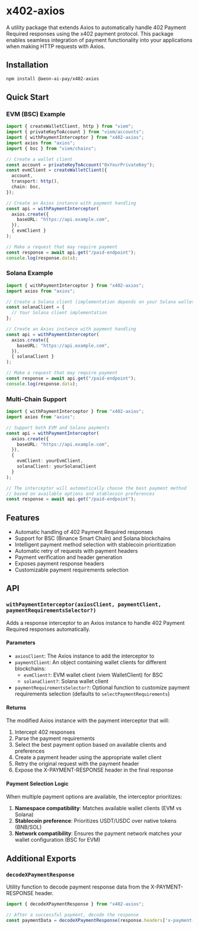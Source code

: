 # x402-axios

A utility package that extends Axios to automatically handle 402 Payment Required responses using the x402 payment protocol. This package enables seamless integration of payment functionality into your applications when making HTTP requests with Axios.

## Installation

```bash
npm install @aeon-ai-pay/x402-axios
```

## Quick Start

### EVM (BSC) Example

```typescript
import { createWalletClient, http } from "viem";
import { privateKeyToAccount } from "viem/accounts";
import { withPaymentInterceptor } from "x402-axios";
import axios from "axios";
import { bsc } from "viem/chains";

// Create a wallet client
const account = privateKeyToAccount("0xYourPrivateKey");
const evmClient = createWalletClient({
  account,
  transport: http(),
  chain: bsc,
});

// Create an Axios instance with payment handling
const api = withPaymentInterceptor(
  axios.create({
    baseURL: "https://api.example.com",
  }),
  { evmClient }
);

// Make a request that may require payment
const response = await api.get("/paid-endpoint");
console.log(response.data);
```

### Solana Example

```typescript
import { withPaymentInterceptor } from "x402-axios";
import axios from "axios";

// Create a Solana client (implementation depends on your Solana wallet setup)
const solanaClient = {
  // Your Solana client implementation
};

// Create an Axios instance with payment handling
const api = withPaymentInterceptor(
  axios.create({
    baseURL: "https://api.example.com",
  }),
  { solanaClient }
);

// Make a request that may require payment
const response = await api.get("/paid-endpoint");
console.log(response.data);
```

### Multi-Chain Support

```typescript
import { withPaymentInterceptor } from "x402-axios";
import axios from "axios";

// Support both EVM and Solana payments
const api = withPaymentInterceptor(
  axios.create({
    baseURL: "https://api.example.com",
  }),
  { 
    evmClient: yourEvmClient,
    solanaClient: yourSolanaClient 
  }
);

// The interceptor will automatically choose the best payment method
// based on available options and stablecoin preferences
const response = await api.get("/paid-endpoint");
```

## Features

- Automatic handling of 402 Payment Required responses
- Support for BSC (Binance Smart Chain) and Solana blockchains
- Intelligent payment method selection with stablecoin prioritization
- Automatic retry of requests with payment headers
- Payment verification and header generation
- Exposes payment response headers
- Customizable payment requirements selection

## API

### `withPaymentInterceptor(axiosClient, paymentClient, paymentRequirementsSelector?)`

Adds a response interceptor to an Axios instance to handle 402 Payment Required responses automatically.

#### Parameters

- `axiosClient`: The Axios instance to add the interceptor to
- `paymentClient`: An object containing wallet clients for different blockchains:
  - `evmClient?`: EVM wallet client (viem WalletClient) for BSC
  - `solanaClient?`: Solana wallet client
- `paymentRequirementsSelector?`: Optional function to customize payment requirements selection (defaults to `selectPaymentRequirements`)

#### Returns

The modified Axios instance with the payment interceptor that will:
1. Intercept 402 responses
2. Parse the payment requirements
3. Select the best payment option based on available clients and preferences
4. Create a payment header using the appropriate wallet client
5. Retry the original request with the payment header
6. Expose the X-PAYMENT-RESPONSE header in the final response

#### Payment Selection Logic

When multiple payment options are available, the interceptor prioritizes:
1. **Namespace compatibility**: Matches available wallet clients (EVM vs Solana)
2. **Stablecoin preference**: Prioritizes USDT/USDC over native tokens (BNB/SOL)
3. **Network compatibility**: Ensures the payment network matches your wallet configuration (BSC for EVM)

## Additional Exports

### `decodeXPaymentResponse`

Utility function to decode payment response data from the X-PAYMENT-RESPONSE header.

```typescript
import { decodeXPaymentResponse } from "x402-axios";

// After a successful payment, decode the response
const paymentData = decodeXPaymentResponse(response.headers['x-payment-response']);
